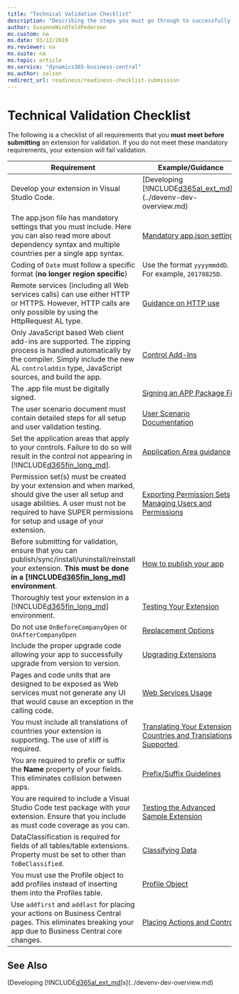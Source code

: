 ```yaml
---
title: "Technical Validation Checklist"
description: "Describing the steps you must go through to successfully submit your app to AppSource."
author: SusanneWindfeldPedersen
ms.custom: na
ms.date: 03/12/2019
ms.reviewer: na
ms.suite: na
ms.topic: article
ms.service: "dynamics365-business-central"
ms.author: solsen
redirect_url: readiness/readiness-checklist-submission
---
```


# Technical Validation Checklist

The following is a checklist of all requirements that you **must meet before submitting** an extension for validation. If you do not meet these mandatory requirements, your extension will fail validation. 

|Requirement|Example/Guidance|
|-----------|----------------|
|Develop your extension in Visual Studio Code.|[Developing [!INCLUDE[d365al_ext_md](../../includes/d365al_ext_md.md)]s](../devenv-dev-overview.md)|
|The app.json file has mandatory settings that you must include. Here you can also read more about dependency syntax and multiple countries per a single app syntax.|[Mandatory app.json settings](../devenv-json-files.md)|
|Coding of `Date` must follow a specific format (**no longer region specific**)|Use the format `yyyymmddD`. For example, `20170825D`.|
|Remote services (including all Web services calls) can use either HTTP or HTTPS. However, HTTP calls are only possible by using the HttpRequest AL type.|[Guidance on HTTP use](../devenv-restapi-overview.md)|
|Only JavaScript based Web client add-ins are supported. The zipping process is handled automatically by the compiler. Simply include the new AL `controladdin` type, JavaScript sources, and build the app.|[Control Add-Ins](../devenv-control-addin-object.md)|
|The .app file must be digitally signed.|[Signing an APP Package File](../devenv-sign-extension.md)|
|The user scenario document must contain detailed steps for all setup and user validation testing.|[User Scenario Documentation](../../compliance/apptest-userscenario.md)|
|Set the application areas that apply to your controls. Failure to do so will result in the control not appearing in [!INCLUDE[d365fin_long_md](../includes/d365fin_long_md.md)].|[Application Area guidance](../properties/devenv-applicationarea-property.md)|
|Permission set(s) must be created by your extension and when marked, should give the user all setup and usage abilities. A user must not be required to have SUPER permissions for setup and usage of your extension.|[Exporting Permission Sets](../devenv-export-permission-sets.md)<br>[Managing Users and Permissions](https://docs.microsoft.com/en-us/dynamics365/business-central/ui-how-users-permissions)|
|Before submitting for validation, ensure that you can publish/sync/install/uninstall/reinstall your extension. **This must be done in a [!INCLUDE[d365fin_long_md](../includes/d365fin_long_md.md)] environment**.|[How to publish your app](../devenv-how-publish-and-install-an-extension-v2.md)|
|Thoroughly test your extension in a [!INCLUDE[d365fin_long_md](../includes/d365fin_long_md.md)] environment.|[Testing Your Extension](../../compliance/apptest-testingyourextension.md)|
|Do not use `OnBeforeCompanyOpen` or `OnAfterCompanyOpen`|[Replacement Options](../../compliance/apptest-onbeforecompanyopen.md)|
|Include the proper upgrade code allowing your app to successfully upgrade from version to version.|[Upgrading Extensions](../devenv-upgrading-extensions.md)|
|Pages and code units that are designed to be exposed as Web services must not generate any UI that would cause an exception in the calling code.|[Web Services Usage](../../compliance/apptest-webservices.md)|
|You must include all translations of countries your extension is supporting. The use of xliff is required.|[Translating Your Extension](../devenv-work-with-translation-files.md), [Countries and Translations Supported](../../compliance/apptest-countries-and-translations.md).|
|You are required to prefix or suffix the **Name** property of your fields. This eliminates collision between apps.|[Prefix/Suffix Guidelines](../../compliance/apptest-prefix-suffix.md)|
|You are required to include a Visual Studio Code test package with your extension. Ensure that you include as must code coverage as you can.|[Testing the Advanced Sample Extension](../devenv-extension-advanced-example-test.md)|
|DataClassification is required for fields of all tables/table extensions. Property must be set to other than `ToBeClassified`.|[Classifying Data](../devenv-classifying-data.md)|
|You must use the Profile object to add profiles instead of inserting them into the Profiles table.|[Profile Object](../devenv-profile-object.md)|
|Use `addfirst` and `addlast` for placing your actions on Business Central pages. This eliminates breaking your app due to Business Central core changes.|[Placing Actions and Controls](../devenv-pages-overview.md#using-keywords-to-place-actions-and-controls)|

<!-- 
|Permission set(s) must be created by your extension and when marked, should give the user all setup and usage abilities. A user must not be required to have SUPER permissions for setup and usage of your extension.|[Packaging the Permission Set](https://docs.microsoft.com/en-us/powershell/module/microsoft.dynamics.nav.apps.tools/new-navapppackage?view=dynamicsnav-ps-2017)| , [How to: Export Permission Sets](../How-to-Import-Export-Permission-Sets-Permissions.md) |
-->

## See Also
[Developing [!INCLUDE[d365al_ext_md](../../includes/d365al_ext_md.md)]s](../devenv-dev-overview.md)  
